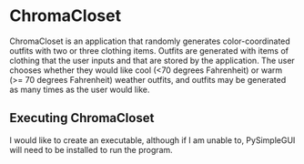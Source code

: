 # ChromaCloset
ChromaCloset is an application that randomly generates color-coordinated outfits with two or three clothing items. Outfits are generated with items of clothing that the user inputs and that are stored by the application. The user chooses whether they would like cool (<70 degrees Fahrenheit) or warm (>= 70 degrees Fahrenheit) weather outfits, and outfits may be generated as many times as the user would like.

## Executing ChromaCloset
I would like to create an executable, although if I am unable to, PySimpleGUI will need to be installed to run the program.